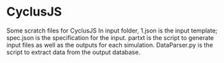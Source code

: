 # CyclusJS

Some scratch files for CyclusJS
In input folder, 1.json is the input template; spec.json is the specification for the input. partxt is the script to generate input files as well as the outputs for each simulation. 
DataParser.py is the script to extract data from the output database. 
